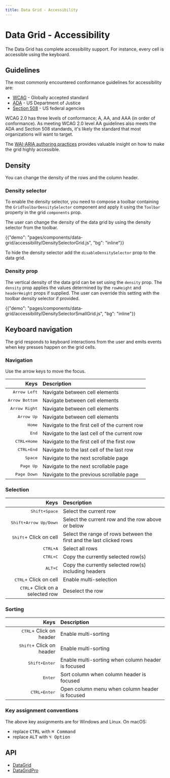 ```yaml
---
title: Data Grid - Accessibility
---
```


# Data Grid - Accessibility

<p class="description">The Data Grid has complete accessibility support. For instance, every cell is accessible using the keyboard.</p>

## Guidelines

The most commonly encountered conformance guidelines for accessibility are:

- [WCAG](https://www.w3.org/WAI/standards-guidelines/wcag/) - Globally accepted standard
- [ADA](https://www.ada.gov/) - US Department of Justice
- [Section 508](https://www.section508.gov/) - US federal agencies

WCAG 2.0 has three levels of conformance; A, AA, and AAA (in order of conformance).
As meeting WCAG 2.0 level AA guidelines also meets the ADA and Section 508 standards, it's likely the standard that most organizations will want to target.

The [WAI-ARIA authoring practices](https://www.w3.org/TR/wai-aria-practices/#grid) provides valuable insight on how to make the grid highly accessible.

## Density

You can change the density of the rows and the column header.

### Density selector

To enable the density selector, you need to compose a toolbar containing the `GridToolbarDensitySelector` component and apply it using the `Toolbar` property in the grid `components` prop.

The user can change the density of the data grid by using the density selector from the toolbar.

{{"demo": "pages/components/data-grid/accessibility/DensitySelectorGrid.js", "bg": "inline"}}

To hide the density selector add the `disableDensitySelector` prop to the data grid.

### Density prop

The vertical density of the data grid can be set using the `density` prop.
The `density` prop applies the values determined by the `rowHeight` and `headerHeight` props if supplied.
The user can override this setting with the toolbar density selector if provided.

{{"demo": "pages/components/data-grid/accessibility/DensitySelectorSmallGrid.js", "bg": "inline"}}

## Keyboard navigation

The grid responds to keyboard interactions from the user and emits events when key presses happen on the grid cells.

### Navigation

Use the arrow keys to move the focus.

|                                                               Keys | Description                                   |
| -----------------------------------------------------------------: | :-------------------------------------------- |
|                                  <kbd class="key">Arrow Left</kbd> | Navigate between cell elements                |
|                                <kbd class="key">Arrow Bottom</kbd> | Navigate between cell elements                |
|                                 <kbd class="key">Arrow Right</kbd> | Navigate between cell elements                |
|                                    <kbd class="key">Arrow Up</kbd> | Navigate between cell elements                |
|                                        <kbd class="key">Home</kbd> | Navigate to the first cell of the current row |
|                                         <kbd class="key">End</kbd> | Navigate to the last cell of the current row  |
| <kbd><kbd class="key">CTRL</kbd>+<kbd class="key">Home</kbd></kbd> | Navigate to the first cell of the first row   |
|  <kbd><kbd class="key">CTRL</kbd>+<kbd class="key">End</kbd></kbd> | Navigate to the last cell of the last row     |
|                                       <kbd class="key">Space</kbd> | Navigate to the next scrollable page          |
|                                     <kbd class="key">Page Up</kbd> | Navigate to the next scrollable page          |
|                                   <kbd class="key">Page Down</kbd> | Navigate to the previous scrollable page      |

### Selection

|                                                                         Keys | Description                                                          |
| ---------------------------------------------------------------------------: | :------------------------------------------------------------------- |
|         <kbd><kbd class="key">Shift</kbd>+<kbd class="key">Space</kbd></kbd> | Select the current row                                               |
| <kbd><kbd class="key">Shift</kbd>+<kbd class="key">Arrow Up/Down</kbd></kbd> | Select the current row and the row above or below                    |
|                                  <kbd class="key">Shift</kbd>+ Click on cell | Select the range of rows between the first and the last clicked rows |
|              <kbd><kbd class="key">CTRL</kbd>+<kbd class="key">A</kbd></kbd> | Select all rows                                                      |
|              <kbd><kbd class="key">CTRL</kbd>+<kbd class="key">C</kbd></kbd> | Copy the currently selected row(s)                                   |
|               <kbd><kbd class="key">ALT</kbd>+<kbd class="key">C</kbd></kbd> | Copy the currently selected row(s) including headers                 |
|                                   <kbd class="key">CTRL</kbd>+ Click on cell | Enable multi-selection                                               |
|                         <kbd class="key">CTRL</kbd>+ Click on a selected row | Deselect the row                                                     |

### Sorting

|                                                                 Keys | Description                                        |
| -------------------------------------------------------------------: | :------------------------------------------------- |
|                         <kbd class="key">CTRL</kbd>+ Click on header | Enable multi-sorting                               |
|                        <kbd class="key">Shift</kbd>+ Click on header | Enable multi-sorting                               |
| <kbd><kbd class="key">Shift</kbd>+<kbd class="key">Enter</kbd></kbd> | Enable multi-sorting when column header is focused |
|                                         <kbd class="key">Enter</kbd> | Sort column when column header is focused          |
|  <kbd><kbd class="key">CTRL</kbd>+<kbd class="key">Enter</kbd></kbd> | Open column menu when column header is focused     |

### Key assignment conventions

The above key assignments are for Windows and Linux.
On macOS:

- replace <kbd class="key">CTRL</kbd> with <kbd class="key">⌘ Command</kbd>
- replace <kbd class="key">ALT</kbd> with <kbd class="key">⌥ Option</kbd>

## API

- [DataGrid](/api/data-grid/data-grid/)
- [DataGridPro](/api/data-grid/data-grid-pro/)
